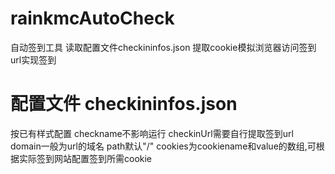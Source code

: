 # rainkmcAutoCheck
自动签到工具
读取配置文件checkininfos.json
提取cookie模拟浏览器访问签到url实现签到
#  配置文件 checkininfos.json
按已有样式配置
checkname不影响运行
checkinUrl需要自行提取签到url
domain一般为url的域名
path默认"/"
cookies为cookiename和value的数组,可根据实际签到网站配置签到所需cookie
